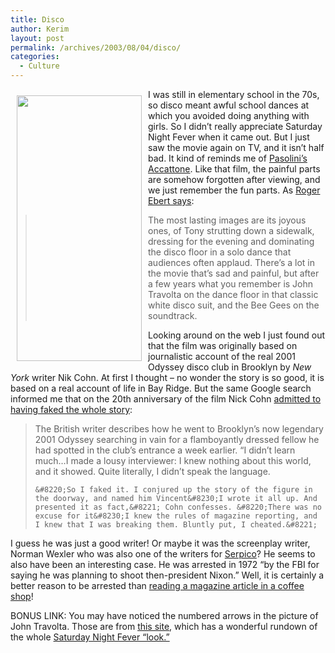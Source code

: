 ```yaml
---
title: Disco
author: Kerim
layout: post
permalink: /archives/2003/08/04/disco/
categories:
  - Culture
---
```

<img src="http://test.oxus.net/images/tonylook.jpg" height="425" width="200" align="left" border="0" hspace="10" vspace="10" />I was still in elementary school in the 70s, so disco meant awful school dances at which you avoided doing anything with girls. So I didn&#8217;t really appreciate Saturday Night Fever when it came out. But I just saw the movie again on TV, and it isn&#8217;t half bad. It kind of reminds me of <a href="http://www.imdb.com/Title?0054599" onclick="_gaq.push(['_trackEvent', 'outbound-article', 'http://www.imdb.com/Title?0054599', 'Pasolini&#8217;s Accattone']);" >Pasolini&#8217;s Accattone</a>. Like that film, the painful parts are somehow forgotten after viewing, and we just remember the fun parts. As <a href="http://www.suntimes.com/ebert/greatmovies/saturdaynight.html" onclick="_gaq.push(['_trackEvent', 'outbound-article', 'http://www.suntimes.com/ebert/greatmovies/saturdaynight.html', 'Roger Ebert says']);" >Roger Ebert says</a>:


>   The most lasting images are its joyous ones, of Tony strutting down a sidewalk, dressing for the evening and dominating the disco floor in a solo dance that audiences often applaud. There&#8217;s a lot in the movie that&#8217;s sad and painful, but after a few years what you remember is John Travolta on the dance floor in that classic white disco suit, and the Bee Gees on the soundtrack.


Looking around on the web I just found out that the film was originally based on journalistic account of the real 2001 Odyssey disco club in Brooklyn by *New York* writer Nik Cohn. At first I thought &#8211; no wonder the story is so good, it is based on a real account of life in Bay Ridge. But the same Google search informed me that on the 20th anniversary of the film Nick Cohn <a href="http://www.eonline.com/News/Items/0,1,2190,00.html" onclick="_gaq.push(['_trackEvent', 'outbound-article', 'http://www.eonline.com/News/Items/0,1,2190,00.html', 'admitted to having faked the whole story']);" >admitted to having faked the whole story</a>:  
<!--more-->


>   The British writer describes how he went to Brooklyn&#8217;s now legendary 2001 Odyssey searching in vain for a flamboyantly dressed fellow he had spotted in the club&#8217;s entrance a week earlier. &#8220;I didn&#8217;t learn much&#8230;I made a lousy interviewer: I knew nothing about this world, and it showed. Quite literally, I didn&#8217;t speak the language. 
>   
>   
>     &#8220;So I faked it. I conjured up the story of the figure in the doorway, and named him Vincent&#8230;I wrote it all up. And presented it as fact,&#8221; Cohn confesses. &#8220;There was no excuse for it&#8230;I knew the rules of magazine reporting, and I knew that I was breaking them. Bluntly put, I cheated.&#8221;
>   


I guess he was just a good writer! Or maybe it was the screenplay writer, Norman Wexler who was also one of the writers for <a href="http://us.imdb.com/Credits?0070666#writers" onclick="_gaq.push(['_trackEvent', 'outbound-article', 'http://us.imdb.com/Credits?0070666#writers', 'Serpico']);" >Serpico</a>? He seems to also have been an interesting case. He was arrested in 1972 &#8220;by the FBI for saying he was planning to shoot then-president Nixon.&#8221; Well, it is certainly a better reason to be arrested than <a href="http://atlanta.creativeloafing.com/2003-07-17/rant.html" onclick="_gaq.push(['_trackEvent', 'outbound-article', 'http://atlanta.creativeloafing.com/2003-07-17/rant.html', 'reading a magazine article in a coffee shop']);" >reading a magazine article in a coffee shop</a>!

BONUS LINK: You may have noticed the numbered arrows in the picture of John Travolta. Those are from <a href="http://www.room34.com/snf/index.html" onclick="_gaq.push(['_trackEvent', 'outbound-article', 'http://www.room34.com/snf/index.html', 'this site']);" >this site</a>, which has a wonderful rundown of the whole <a href="http://www.room34.com/snf/look.html" onclick="_gaq.push(['_trackEvent', 'outbound-article', 'http://www.room34.com/snf/look.html', 'Saturday Night Fever &#8220;look.&#8221;']);" >Saturday Night Fever &#8220;look.&#8221;</a>

